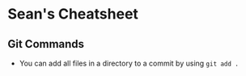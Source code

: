 # Sean's Cheatsheet

## Git Commands
- You can add all files in a directory to a commit by using `git add .`
